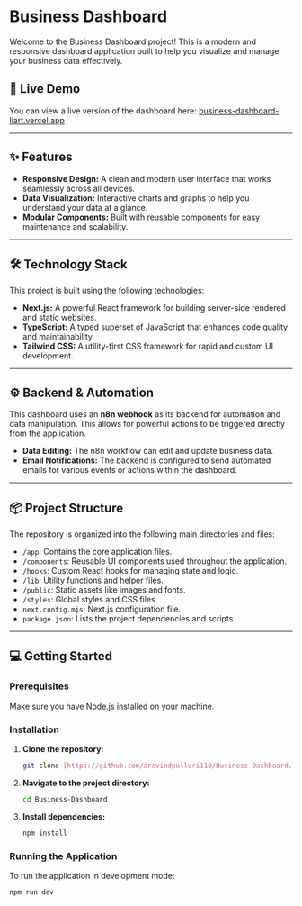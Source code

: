 # Business Dashboard

Welcome to the Business Dashboard project! This is a modern and responsive dashboard application built to help you visualize and manage your business data effectively.

## 🚀 Live Demo

You can view a live version of the dashboard here:
[business-dashboard-liart.vercel.app](https://business-dashboard-liart.vercel.app/)

---

## ✨ Features

- **Responsive Design:** A clean and modern user interface that works seamlessly across all devices.
- **Data Visualization:** Interactive charts and graphs to help you understand your data at a glance.
- **Modular Components:** Built with reusable components for easy maintenance and scalability.

---

## 🛠️ Technology Stack

This project is built using the following technologies:

- **Next.js:** A powerful React framework for building server-side rendered and static websites.
- **TypeScript:** A typed superset of JavaScript that enhances code quality and maintainability.
- **Tailwind CSS:** A utility-first CSS framework for rapid and custom UI development.

---

## ⚙️ Backend & Automation

This dashboard uses an **n8n webhook** as its backend for automation and data manipulation. This allows for powerful actions to be triggered directly from the application.

- **Data Editing:** The n8n workflow can edit and update business data.
- **Email Notifications:** The backend is configured to send automated emails for various events or actions within the dashboard.

---

## 📦 Project Structure

The repository is organized into the following main directories and files:

- `/app`: Contains the core application files.
- `/components`: Reusable UI components used throughout the application.
- `/hooks`: Custom React hooks for managing state and logic.
- `/lib`: Utility functions and helper files.
- `/public`: Static assets like images and fonts.
- `/styles`: Global styles and CSS files.
- `next.config.mjs`: Next.js configuration file.
- `package.json`: Lists the project dependencies and scripts.

---

## 💻 Getting Started

### Prerequisites

Make sure you have Node.js installed on your machine.

### Installation

1.  **Clone the repository:**
    ```bash
    git clone [https://github.com/aravindpulluri116/Business-Dashboard.git](https://github.com/aravindpulluri116/Business-Dashboard.git)
    ```
2.  **Navigate to the project directory:**
    ```bash
    cd Business-Dashboard
    ```
3.  **Install dependencies:**
    ```bash
    npm install
    ```

### Running the Application

To run the application in development mode:

```bash
npm run dev
